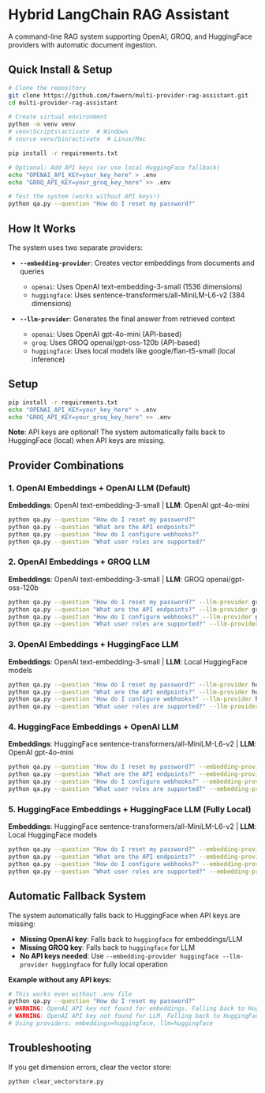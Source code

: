 # Hybrid LangChain RAG Assistant

A command-line RAG system supporting OpenAI, GROQ, and HuggingFace providers with automatic document ingestion.

## Quick Install & Setup

```bash
# Clone the repository
git clone https://github.com/fawern/multi-provider-rag-assistant.git
cd multi-provider-rag-assistant

# Create virtual environment
python -m venv venv
# venv\Scripts\activate  # Windows
# source venv/bin/activate  # Linux/Mac

pip install -r requirements.txt

# Optional: Add API keys (or use local HuggingFace fallback)
echo "OPENAI_API_KEY=your_key_here" > .env
echo "GROQ_API_KEY=your_groq_key_here" >> .env

# Test the system (works without API keys!)
python qa.py --question "How do I reset my password?"
```

## How It Works

The system uses two separate providers:

- **`--embedding-provider`**: Creates vector embeddings from documents and queries
  - `openai`: Uses OpenAI text-embedding-3-small (1536 dimensions)
  - `huggingface`: Uses sentence-transformers/all-MiniLM-L6-v2 (384 dimensions)

- **`--llm-provider`**: Generates the final answer from retrieved context
  - `openai`: Uses OpenAI gpt-4o-mini (API-based)
  - `groq`: Uses GROQ openai/gpt-oss-120b (API-based)
  - `huggingface`: Uses local models like google/flan-t5-small (local inference)

## Setup

```bash
pip install -r requirements.txt
echo "OPENAI_API_KEY=your_key_here" > .env
echo "GROQ_API_KEY=your_groq_key_here" >> .env
```

**Note**: API keys are optional! The system automatically falls back to HuggingFace (local) when API keys are missing.

## Provider Combinations

### 1. OpenAI Embeddings + OpenAI LLM (Default)
**Embeddings**: OpenAI text-embedding-3-small | **LLM**: OpenAI gpt-4o-mini
```bash
python qa.py --question "How do I reset my password?"
python qa.py --question "What are the API endpoints?"
python qa.py --question "How do I configure webhooks?" 
python qa.py --question "What user roles are supported?"
```

### 2. OpenAI Embeddings + GROQ LLM
**Embeddings**: OpenAI text-embedding-3-small | **LLM**: GROQ openai/gpt-oss-120b
```bash
python qa.py --question "How do I reset my password?" --llm-provider groq
python qa.py --question "What are the API endpoints?" --llm-provider groq
python qa.py --question "How do I configure webhooks?" --llm-provider groq
python qa.py --question "What user roles are supported?" --llm-provider groq
```

### 3. OpenAI Embeddings + HuggingFace LLM
**Embeddings**: OpenAI text-embedding-3-small | **LLM**: Local HuggingFace models
```bash
python qa.py --question "How do I reset my password?" --llm-provider huggingface --hf-model google/flan-t5-small
python qa.py --question "What are the API endpoints?" --llm-provider huggingface --hf-model distilgpt2
python qa.py --question "How do I configure webhooks?" --llm-provider huggingface --hf-model microsoft/DialoGPT-small
python qa.py --question "What user roles are supported?" --llm-provider huggingface --hf-model google/flan-t5-base
```

### 4. HuggingFace Embeddings + OpenAI LLM
**Embeddings**: HuggingFace sentence-transformers/all-MiniLM-L6-v2 | **LLM**: OpenAI gpt-4o-mini
```bash
python qa.py --question "How do I reset my password?" --embedding-provider huggingface
python qa.py --question "What are the API endpoints?" --embedding-provider huggingface --k 5
python qa.py --question "How do I configure webhooks?" --embedding-provider huggingface
python qa.py --question "What user roles are supported?" --embedding-provider huggingface
```

### 5. HuggingFace Embeddings + HuggingFace LLM (Fully Local)
**Embeddings**: HuggingFace sentence-transformers/all-MiniLM-L6-v2 | **LLM**: Local HuggingFace models
```bash
python qa.py --question "How do I reset my password?" --embedding-provider huggingface --llm-provider huggingface
python qa.py --question "What are the API endpoints?" --embedding-provider huggingface --llm-provider huggingface --hf-model google/flan-t5-small
python qa.py --question "How do I configure webhooks?" --embedding-provider huggingface --llm-provider huggingface --hf-model distilgpt2
python qa.py --question "What user roles are supported?" --embedding-provider huggingface --llm-provider huggingface --hf-model google/flan-t5-base
```

## Automatic Fallback System

The system automatically falls back to HuggingFace when API keys are missing:

- **Missing OpenAI key**: Falls back to `huggingface` for embeddings/LLM
- **Missing GROQ key**: Falls back to `huggingface` for LLM  
- **No API keys needed**: Use `--embedding-provider huggingface --llm-provider huggingface` for fully local operation

**Example without any API keys:**
```bash
# This works even without .env file
python qa.py --question "How do I reset my password?"
# WARNING: OpenAI API key not found for embeddings. Falling back to HuggingFace embeddings.
# WARNING: OpenAI API key not found for LLM. Falling back to HuggingFace LLM.
# Using providers: embeddings=huggingface, llm=huggingface
```

## Troubleshooting

If you get dimension errors, clear the vector store:
```bash
python clear_vectorstore.py
```